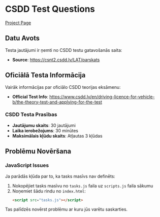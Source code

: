 # CSDD Test Questions

[Project Page](https://s0kl0-0.github.io/P2-2-Prakses-Darbs/)

## Datu Avots
Testa jautājumi ir ņemti no CSDD testu gatavošanās saita:
- **Source**: https://csnt2.csdd.lv/LAT/parskats

## Oficiālā Testa Informācija
Vairāk informācijas par oficiālo CSDD teorijas eksāmenu:
- **Official Test Info**: https://www.csdd.lv/en/driving-licence-for-vehicle-b/the-theory-test-and-applying-for-the-test

### CSDD Testa Prasības
- **Jautājumu skaits**: 30 jautājumi
- **Laika ierobežojums**: 30 minūtes
- **Maksimālais kļūdu skaits**: Atļautas 3 kļūdas

## Problēmu Novēršana

### JavaScript Issues
Ja parādās kļūda par to, ka tasks masīvs nav definēts:

1. Nokopējiet tasks masīvu no `tasks.js` faila uz `scripts.js` faila sākumu
2. Noņemiet šādu rindu no `index.html`:
   ```html
   <script src="tasks.js"></script>
   ```

Tas palīdzēs novērst problēmu ar kuru jūs varētu saskarties.